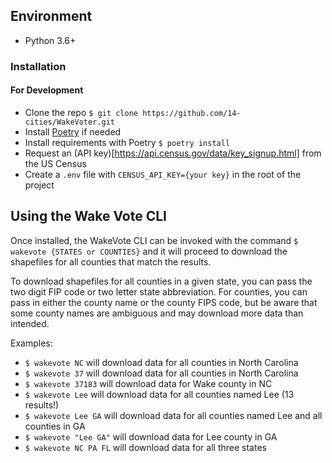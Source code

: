 ## Environment

* Python 3.6+


### Installation

#### For Development

* Clone the repo `$ git clone https://github.com/14-cities/WakeVoter.git`
* Install [Poetry](https://python-poetry.org/docs/) if needed 
* Install requirements with Poetry `$ poetry install`
* Request an (API key)[https://api.census.gov/data/key_signup.html] from  the US Census
* Create a `.env` file with `CENSUS_API_KEY={your key}` in the root of the project


## Using the Wake Vote CLI

Once installed, the WakeVote CLI can be invoked with the command `$ wakevote {STATES or COUNTIES}`
and it will proceed to download the shapefiles for all counties that match the results.

To download shapefiles for all counties in a given state, you can pass the two digit FIP code or
two letter state abbreviation. For counties, you can pass in either the county name or the county
FIPS code, but be aware that some county names are ambiguous and may download more data than
intended.

Examples:
* `$ wakevote NC` will download data for all counties in North Carolina
* `$ wakevote 37` will download data for all counties in North Carolina
* `$ wakevote 37183` will download data for Wake county in NC
* `$ wakevote Lee` will download data for all counties named Lee (13 results!)
* `$ wakevote Lee GA` will download data for all counties named Lee and all counties in GA
* `$ wakevote "Lee GA"` will download data for Lee county in GA
* `$ wakevote NC PA FL` will download data for all three states
